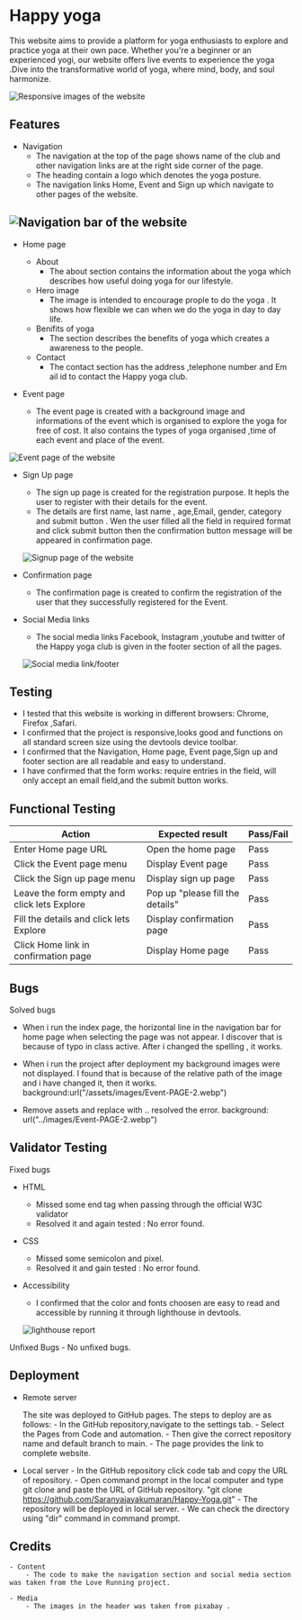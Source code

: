 # Happy yoga
This website aims to provide a platform for yoga enthusiasts to explore and practice yoga at their own pace. Whether you're a beginner or an experienced yogi, our website offers live events to experience the yoga .Dive into the transformative world of yoga, where mind, body, and soul harmonize. 


![Responsive images of the website](https://raw.githubusercontent.com/Saranyajayakumaran/Happy-Yoga/main/assets/images/screenshot-responsive-n%20.webp)

## Features

- Navigation
    - The navigation at the top of the page shows name of the club and other navigation links are at the right side corner of the page.
    - The heading contain a logo which denotes the yoga posture.
    - The navigation links Home, Event and Sign up which navigate to other pages of the website.
    
![Navigation bar of the website](https://raw.githubusercontent.com/Saranyajayakumaran/Happy-Yoga/main/assets/images/screenshot-navigation.webp)
---
- Home page

    - About
        - The about section contains the information about the yoga which describes how useful doing yoga for our lifestyle.
    - Hero image
        - The image is intended to encourage prople to do the yoga . It shows how flexible we can when we do the yoga in day to day life.
    -   Benifits of yoga
        -  The section describes the benefits of yoga which creates a awareness to the people.
    - Contact
        - The contact section has the address ,telephone number and Em
        ail id to contact the Happy yoga club.

- Event page
    - The event page is created with a background image and informations of the event which is organised to explore the yoga for free of cost. It also contains the types of yoga organised ,time of each event and place of the event.  

![Event page of the website](<https://raw.githubusercontent.com/Saranyajayakumaran/Happy-Yoga/main/assets/images/screenshot event page.webp>)


- Sign Up page
    - The sign up page is created for the registration purpose. It hepls the user to register with their details for the event.
    - The details are first name, last name , age,Email, gender, category and submit button . Wen the user filled all the field in required format and click submit button then the confirmation button message will be appeared in confirmation page.

   ![Signup page of the website]( https://raw.githubusercontent.com/Saranyajayakumaran/Happy-Yoga/main/assets/images/screenshot-signup.webp)

- Confirmation page
    - The confirmation page is created to confirm the registration of the user that they successfully registered for the Event.


- Social Media links
    - The social media links Facebook, Instagram ,youtube and twitter of the Happy yoga club is given in the footer section of all the pages. 
   
    ![Social media link/footer](https://raw.githubusercontent.com/Saranyajayakumaran/Happy-Yoga/main/assets/images/screenshot-footer.webp)



## Testing
- I tested that this website is working in different browsers: Chrome, Firefox ,Safari.
- I confirmed that the project is responsive,looks good and functions on all standard screen size using the devtools device toolbar.
- I confirmed that the Navigation, Home page, Event page,Sign up and footer section are all readable and easy to understand.
- I have confirmed that the form works: require entries in the field, will only accept an email field,and the submit button works.

## Functional Testing


| Action      | Expected result  | Pass/Fail     |
|------------|------|----------------|
| Enter Home page URL  | Open the home page   | Pass|
| Click the Event page menu | Display Event page   | Pass|
| Click the Sign up page menu  | Display sign up page  | Pass |
| Leave the form empty and click lets Explore|Pop up "please fill the details"|Pass|
|Fill the details and click lets Explore|Display confirmation page|Pass|
|Click Home link in confirmation page|Display Home page|Pass|



## Bugs
Solved bugs
- When  i run the index page, the horizontal line in the navigation bar for home page when selecting the page was not appear. I discover that is because of typo in class active. After i changed the spelling , it works.
- When i run the project after deployment my background images were not displayed. I found that is because of the relative path of the image and i have changed it, then it works.
        background:url("/assets/images/Event-PAGE-2.webp")
        
- Remove assets and replace with .. resolved the error.
        background: url("../images/Event-PAGE-2.webp")

## Validator Testing
Fixed bugs
- HTML
    - Missed some end tag when passing through the official W3C validator
    - Resolved it and again tested : No error found.
- CSS
    - Missed some semicolon and pixel.
    - Resolved it and gain tested : No error found.
- Accessibility
    - I confirmed that the color and fonts choosen are easy to read and accessible by running it through lighthouse in devtools.

    ![lighthouse report](https://raw.githubusercontent.com/Saranyajayakumaran/Happy-Yoga/main/assets/images/screenshot-report.webp)

Unfixed Bugs
    - No unfixed bugs.


## Deployment
 - Remote server

    The site was deployed to GitHub pages. The steps to deploy are as follows:
        - In the GitHub repository,navigate to the settings tab.
        - Select the Pages from Code and automation.
        - Then give the correct repository name and default branch to main.
        - The page provides the link to complete website.
- Local server
        - In the GitHub repository click code tab and copy the URL of repository.
        - Open command prompt in the local computer and type git clone and paste the URL of GitHub repository.
         "git clone https://github.com/Saranyajayakumaran/Happy-Yoga.git"
        - The repository will be deployed in local server.
        - We can check the directory using "dir" command in command prompt. 

## Credits
    - Content
        - The code to make the navigation section and social media section was taken from the Love Running project.

    - Media
        - The images in the header was taken from pixabay .
    

